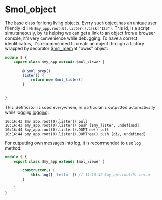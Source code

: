 # $mol_object

The base class for long living objects. Every such object has an unique user friendly id like `$my_app.root(0).lister().task("123")`. This id, is a script simultaneously, by its helping we can get a link to an object from a browser console,
it's very convenience while debugging. To have a correct identificators, it's recommended to create an object through a factory wrapped by decorator [$mol_mem](../mem) at "owns" object:

```typescript
module $ {
	export class $my_app extends $mol_viewer {
	
		@ $mol_prop()
		lister() {
			return new $mol_lister()
		}
	
	}
}
```
This idetificator is used everywhere, in particular is outputted automatically while logging [logging](../log):

```
10:16:43 $my_app.root(0).lister() pull
10:16:43 $my_app.root(0).lister() push [$my_lister, undefined]
10:16:44 $my_app.root(0).lister().DOMTree() pull
10:16:44 $my_app.root(0).lister().DOMTree() push [div, undefined]
```
For outputting own messages into log, it is recommended to use `log` method:

```typescript
module $ {
	export class $my_app extends $mol_viewer {
	
		constructor() {
			this.log([ 'hello' ]) // 10:16:42 $my_app.root(0) hello
		}
	
	}
}
```
